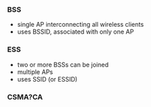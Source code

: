 ### BSS
- single AP interconnecting all wireless clients
- uses BSSID, associated with only one AP
### ESS
- two or more BSSs can be joined
- multiple APs
- uses SSID (or ESSID)
### CSMA?CA
